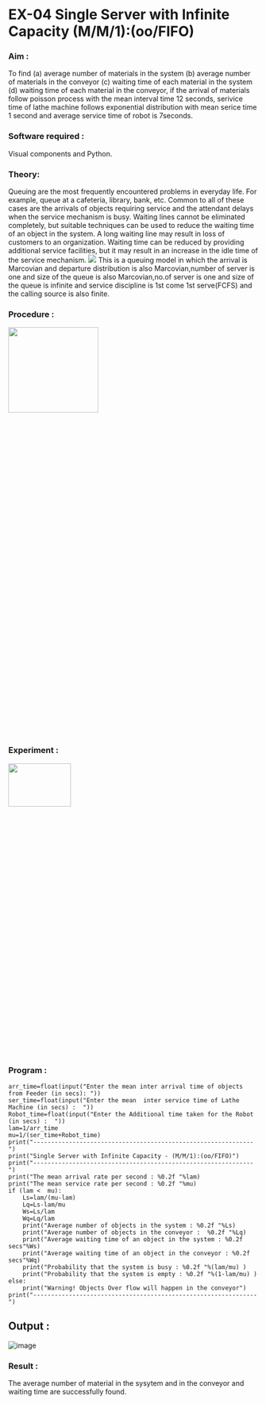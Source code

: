 # EX-04 Single Server with Infinite Capacity (M/M/1):(oo/FIFO)
### Aim :
To find (a) average number of materials in the system (b) average number of materials in the conveyor (c) waiting time of each material in the system (d) waiting time of each material in the conveyor, if the arrival  of materials follow poisson process with the mean interval time 12 seconds, serivice time of lathe machine follows exponential distribution with mean serice time 1 second and average service time of robot is 7seconds.
### Software required :
Visual components and Python.
### Theory:
Queuing are the most frequently encountered problems in everyday life. For example, queue at a cafeteria, library, bank, etc. Common to all of these cases are the arrivals of objects requiring service and the attendant delays when the service mechanism is busy. Waiting lines cannot be eliminated completely, but suitable techniques can be used to reduce the waiting time of an object in the system. A long waiting line may result in loss of customers to an organization. Waiting time can be reduced by providing additional service facilities, but it may result in an increase in the idle time of the service mechanism.
<img src="https://github.com/ROHITJAIND/EX-04-Single-Server-Infinite-Capacity-Markov-Model/assets/118707073/3a1e3acb-5e59-4fa7-8db8-2a7abb8ebb10">
This is a queuing model in which the arrival is Marcovian and departure distribution is also Marcovian,number of server is one and size of the queue is also Marcovian,no.of server is one and size of the queue is infinite and service discipline is 1st come 1st serve(FCFS) and the calling source is also finite.
### Procedure :
<img height=21% width=60% src="https://github.com/ROHITJAIND/EX-04-Single-Server-Infinite-Capacity-Markov-Model/assets/118707073/932ef1af-1768-4a3e-af26-5f8bc07d4b7c">

### Experiment :
<img height=15% width=50% src="https://github.com/ROHITJAIND/EX-04-Single-Server-Infinite-Capacity-Markov-Model/assets/118707073/646d9962-a984-4b3b-9a5c-ade5ae8ed6eb">

### Program :
```
arr_time=float(input("Enter the mean inter arrival time of objects from Feeder (in secs): "))
ser_time=float(input("Enter the mean  inter service time of Lathe Machine (in secs) :  "))
Robot_time=float(input("Enter the Additional time taken for the Robot (in secs) :  "))
lam=1/arr_time
mu=1/(ser_time+Robot_time)
print("--------------------------------------------------------------")
print("Single Server with Infinite Capacity - (M/M/1):(oo/FIFO)")
print("--------------------------------------------------------------")
print("The mean arrival rate per second : %0.2f "%lam)
print("The mean service rate per second : %0.2f "%mu)
if (lam <  mu):
    Ls=lam/(mu-lam)
    Lq=Ls-lam/mu
    Ws=Ls/lam
    Wq=Lq/lam
    print("Average number of objects in the system : %0.2f "%Ls)
    print("Average number of objects in the conveyor :  %0.2f "%Lq)
    print("Average waiting time of an object in the system : %0.2f secs"%Ws)
    print("Average waiting time of an object in the conveyor : %0.2f secs"%Wq)
    print("Probability that the system is busy : %0.2f "%(lam/mu) )
    print("Probability that the system is empty : %0.2f "%(1-lam/mu) )
else:
    print("Warning! Objects Over flow will happen in the conveyor")
print("---------------------------------------------------------------")
```
## Output :
![image](https://github.com/syedmokthiyar/Single-server-infinite-capacity---Markov-Model/assets/118787294/722c9fa7-2960-4dca-a0f1-44ca76abc658)

### Result :
The average number of material in the sysytem and in the conveyor and waiting time are successfully found.
